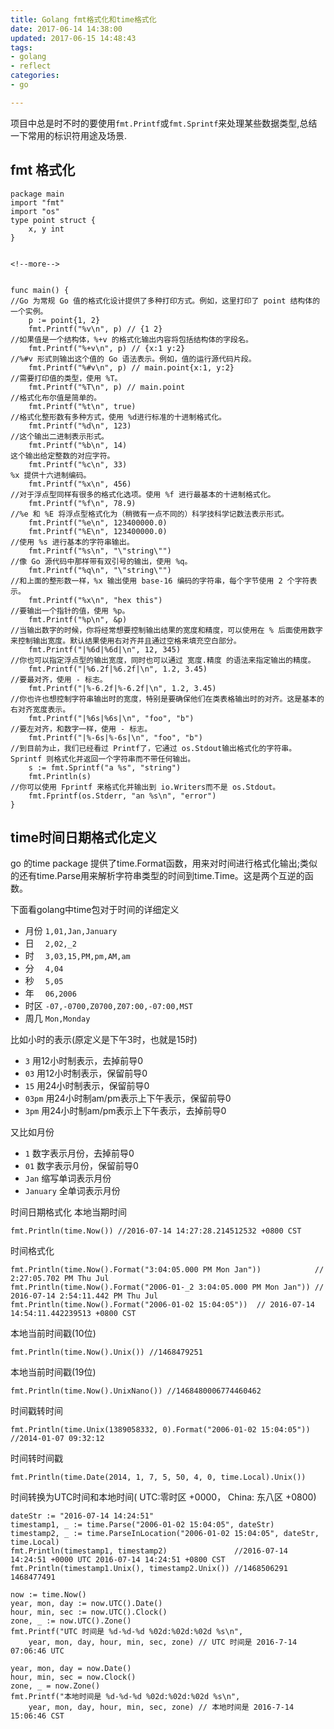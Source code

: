 ```yaml
---
title: Golang fmt格式化和time格式化
date: 2017-06-14 14:38:00
updated: 2017-06-15 14:48:43
tags: 
- golang
- reflect
categories: 
- go

---
```

项目中总是时不时的要使用`fmt.Printf`或`fmt.Sprintf`来处理某些数据类型,总结一下常用的标识符用途及场景.
## fmt 格式化
```golang
package main
import "fmt"
import "os"
type point struct {
    x, y int
}


<!--more-->


func main() {
//Go 为常规 Go 值的格式化设计提供了多种打印方式。例如，这里打印了 point 结构体的一个实例。
    p := point{1, 2}
    fmt.Printf("%v\n", p) // {1 2}
//如果值是一个结构体，%+v 的格式化输出内容将包括结构体的字段名。
    fmt.Printf("%+v\n", p) // {x:1 y:2}
//%#v 形式则输出这个值的 Go 语法表示。例如，值的运行源代码片段。
    fmt.Printf("%#v\n", p) // main.point{x:1, y:2}
//需要打印值的类型，使用 %T。
    fmt.Printf("%T\n", p) // main.point
//格式化布尔值是简单的。
    fmt.Printf("%t\n", true)
//格式化整形数有多种方式，使用 %d进行标准的十进制格式化。
    fmt.Printf("%d\n", 123)
//这个输出二进制表示形式。
    fmt.Printf("%b\n", 14)
这个输出给定整数的对应字符。
    fmt.Printf("%c\n", 33)
%x 提供十六进制编码。
    fmt.Printf("%x\n", 456)
//对于浮点型同样有很多的格式化选项。使用 %f 进行最基本的十进制格式化。
    fmt.Printf("%f\n", 78.9)
//%e 和 %E 将浮点型格式化为（稍微有一点不同的）科学技科学记数法表示形式。
    fmt.Printf("%e\n", 123400000.0)
    fmt.Printf("%E\n", 123400000.0)
//使用 %s 进行基本的字符串输出。
    fmt.Printf("%s\n", "\"string\"")
//像 Go 源代码中那样带有双引号的输出，使用 %q。
    fmt.Printf("%q\n", "\"string\"")
//和上面的整形数一样，%x 输出使用 base-16 编码的字符串，每个字节使用 2 个字符表示。
    fmt.Printf("%x\n", "hex this")
//要输出一个指针的值，使用 %p。
    fmt.Printf("%p\n", &p)
//当输出数字的时候，你将经常想要控制输出结果的宽度和精度，可以使用在 % 后面使用数字来控制输出宽度。默认结果使用右对齐并且通过空格来填充空白部分。
    fmt.Printf("|%6d|%6d|\n", 12, 345)
//你也可以指定浮点型的输出宽度，同时也可以通过 宽度.精度 的语法来指定输出的精度。
    fmt.Printf("|%6.2f|%6.2f|\n", 1.2, 3.45)
//要最对齐，使用 - 标志。
    fmt.Printf("|%-6.2f|%-6.2f|\n", 1.2, 3.45)
//你也许也想控制字符串输出时的宽度，特别是要确保他们在类表格输出时的对齐。这是基本的右对齐宽度表示。
    fmt.Printf("|%6s|%6s|\n", "foo", "b")
//要左对齐，和数字一样，使用 - 标志。
    fmt.Printf("|%-6s|%-6s|\n", "foo", "b")
//到目前为止，我们已经看过 Printf了，它通过 os.Stdout输出格式化的字符串。Sprintf 则格式化并返回一个字符串而不带任何输出。
    s := fmt.Sprintf("a %s", "string")
    fmt.Println(s)
//你可以使用 Fprintf 来格式化并输出到 io.Writers而不是 os.Stdout。
    fmt.Fprintf(os.Stderr, "an %s\n", "error")
}
```


## time时间日期格式化定义
go 的time package 提供了time.Format函数，用来对时间进行格式化输出;类似的还有time.Parse用来解析字符串类型的时间到time.Time。这是两个互逆的函数。

下面看golang中time包对于时间的详细定义

 - 月份 `1,01,Jan,January`
 - 日　 `2,02,_2`
 - 时　 `3,03,15,PM,pm,AM,am`
 - 分　 `4,04`
 - 秒　 `5,05`
 - 年　 `06,2006`
 - 时区 `-07,-0700,Z0700,Z07:00,-07:00,MST`
 - 周几 `Mon,Monday`

比如小时的表示(原定义是下午3时，也就是15时)

 - `3` 用12小时制表示，去掉前导0
 - `03` 用12小时制表示，保留前导0
 - `15` 用24小时制表示，保留前导0
 - `03pm` 用24小时制am/pm表示上下午表示，保留前导0
 - `3pm` 用24小时制am/pm表示上下午表示，去掉前导0

又比如月份

 - `1` 数字表示月份，去掉前导0
 - `01` 数字表示月份，保留前导0
 - `Jan` 缩写单词表示月份
 - `January` 全单词表示月份

时间日期格式化
本地当期时间
```
fmt.Println(time.Now()) //2016-07-14 14:27:28.214512532 +0800 CST
```
时间格式化
```
fmt.Println(time.Now().Format("3:04:05.000 PM Mon Jan"))            // 2:27:05.702 PM Thu Jul
fmt.Println(time.Now().Format("2006-01-_2 3:04:05.000 PM Mon Jan")) // 2016-07-14 2:54:11.442 PM Thu Jul
fmt.Println(time.Now().Format("2006-01-02 15:04:05"))  // 2016-07-14 14:54:11.442239513 +0800 CST
```
本地当前时间戳(10位)
```
fmt.Println(time.Now().Unix()) //1468479251
```
本地当前时间戳(19位)
```
fmt.Println(time.Now().UnixNano()) //1468480006774460462
```
时间戳转时间
```
fmt.Println(time.Unix(1389058332, 0).Format("2006-01-02 15:04:05")) //2014-01-07 09:32:12
```
时间转时间戳
```
fmt.Println(time.Date(2014, 1, 7, 5, 50, 4, 0, time.Local).Unix())
```
时间转换为UTC时间和本地时间( UTC:零时区 +0000， China: 东八区 +0800)
```golang
dateStr := "2016-07-14 14:24:51" 
timestamp1, _ := time.Parse("2006-01-02 15:04:05", dateStr)
timestamp2, _ := time.ParseInLocation("2006-01-02 15:04:05", dateStr, time.Local)
fmt.Println(timestamp1, timestamp2)               //2016-07-14 14:24:51 +0000 UTC 2016-07-14 14:24:51 +0800 CST 
fmt.Println(timestamp1.Unix(), timestamp2.Unix()) //1468506291 1468477491 

now := time.Now()                
year, mon, day := now.UTC().Date()
hour, min, sec := now.UTC().Clock()
zone, _ := now.UTC().Zone()     
fmt.Printf("UTC 时间是 %d-%d-%d %02d:%02d:%02d %s\n",         
    year, mon, day, hour, min, sec, zone) // UTC 时间是 2016-7-14 07:06:46 UTC
                                                           
year, mon, day = now.Date()
hour, min, sec = now.Clock()
zone, _ = now.Zone()
fmt.Printf("本地时间是 %d-%d-%d %02d:%02d:%02d %s\n",
    year, mon, day, hour, min, sec, zone) // 本地时间是 2016-7-14 15:06:46 CST
```